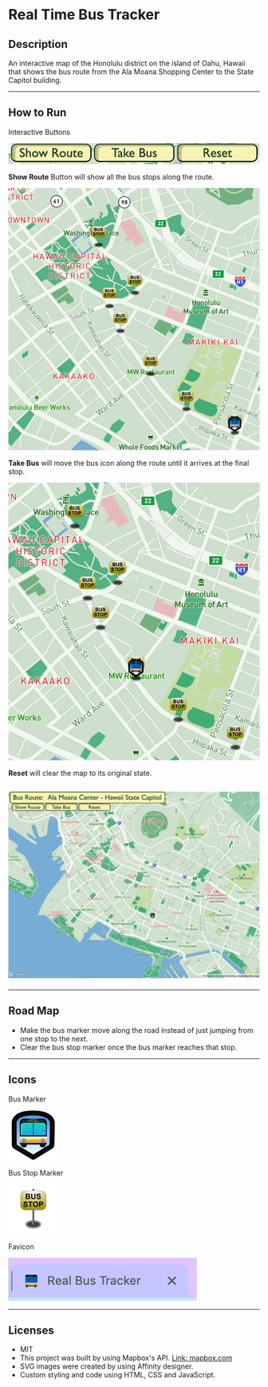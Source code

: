 # **Real Time Bus Tracker**

## **Description**

An interactive map of the Honolulu district on the island of Oahu, Hawaii that shows the bus route from the Ala Moana Shopping Center to the State Capitol building.

---

## **How to Run**

Interactive Buttons

![three yellow buttons with green text: "Show Route" "Take Bus" "Reset"](assets/Buttons.png)

**Show Route** Button will show all the bus stops along the route.

![Map with 7 bus stop icons](assets/RouteMarkings.png)

**Take Bus** will move the bus icon along the route until it arrives at the final stop.

![Bus icon on third stop](assets/MoveBus.png)

**Reset** will clear the map to its original state.

## ![Map of Honolulu, Hawaii](assets/Full-Webpage.png)

---

## **Road Map**

- Make the bus marker move along the road instead of just jumping from one stop to the next.
- Clear the bus stop marker once the bus marker reaches that stop.

---

## **Icons**

Bus Marker

![Vector image of Bus Marker](assets/BusMarkers.jpg)

Bus Stop Marker

![Vector image of Bus Stop Marker](assets/BusStop.jpg)

Favicon

![Bus icon followed by project title](assets/Favicon.png)

---

## **Licenses**

- MIT
- This project was built by using Mapbox's API. [Link: mapbox.com](https://www.mapbox.com)
- SVG images were created by using Affinity designer.
- Custom styling and code using HTML, CSS and JavaScript.
